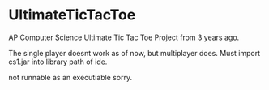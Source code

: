 # UltimateTicTacToe
AP Computer Science Ultimate Tic Tac Toe Project from 3 years ago. 

The single player doesnt work as of now, but multiplayer does.
Must import cs1.jar into library path of ide.

not runnable as an executiable sorry.
